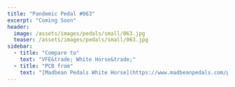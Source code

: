 ```yaml
---
title: "Pandemic Pedal #063"
excerpt: "Coming Soon"
header:
  image: /assets/images/pedals/small/063.jpg
  teaser: /assets/images/pedals/small/063.jpg
sidebar:
  - title: "Compare to"
    text: "VFE&trade; White Horse&trade;"
  - title: "PCB from"
    text: "[Madbean Pedals White Horse](https://www.madbeanpedals.com/projects/index.html)"
---
```



